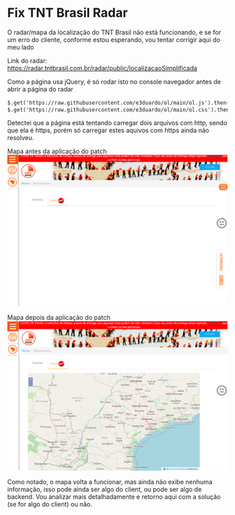 # Fix TNT Brasil Radar

O radar/mapa da localização do TNT Brasil não está funcionando, e se for um erro do cliente, conforme estou esperando, vou tentar corrigir aqui do meu lado

Link do radar: https://radar.tntbrasil.com.br/radar/public/localizacaoSimplificada

Como a página usa jQuery, é só rodar isto no console navegador antes de abrir a página do radar
```
$.get('https://raw.githubusercontent.com/e3duardo/ol/main/ol.js').then(ol=>$(document.body).append('<script>'+ol+'</script>'));
$.get('https://raw.githubusercontent.com/e3duardo/ol/main/ol.css').then(ol=>$(document.body).append('<style>'+ol+'</style>'));
```

Detectei que a página está tentando carregar dois arquivos com http, sendo que ela é https, porém só carregar estes aquivos com https ainda não resolveu.

Mapa antes da aplicação do patch
![Mapa com problema](https://github.com/e3duardo/fix-tnt-brasil-radar/blob/main/Captura%20de%20tela%20de%202021-05-14%2010-48-38.png?raw=true)

Mapa depois da aplicação do patch
![Mapa após o path](https://github.com/e3duardo/fix-tnt-brasil-radar/blob/main/Captura%20de%20tela%20de%202021-05-14%2010-48-00.png?raw=true)

Como notado, o mapa volta a funcionar, mas ainda não exibe nenhuma informação, isso pode ainda ser algo do client, ou pode ser algo de backend. Vou analizar mais detalhadamente e retorno aqui com a solução (se for algo do client) ou não.
